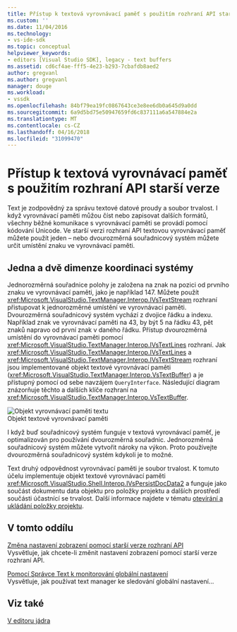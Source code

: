 ```yaml
---
title: Přístup k textová vyrovnávací paměť s použitím rozhraní API starší | Microsoft Docs
ms.custom: ''
ms.date: 11/04/2016
ms.technology:
- vs-ide-sdk
ms.topic: conceptual
helpviewer_keywords:
- editors [Visual Studio SDK], legacy - text buffers
ms.assetid: cd6cf4ae-fff5-4e23-b293-7cbafdb8aed2
author: gregvanl
ms.author: gregvanl
manager: douge
ms.workload:
- vssdk
ms.openlocfilehash: 84bf79ea19fc0867643ce3e8ee6db0a645d9a0dd
ms.sourcegitcommit: 6a9d5bd75e50947659fd6c837111a6a547884e2a
ms.translationtype: MT
ms.contentlocale: cs-CZ
ms.lasthandoff: 04/16/2018
ms.locfileid: "31099470"
---
```

# <a name="accessing-the-text-buffer-by-using-the-legacy-api"></a>Přístup k textová vyrovnávací paměť s použitím rozhraní API starší verze
Text je zodpovědný za správu textové datové proudy a soubor trvalost. I když vyrovnávací paměti můžou číst nebo zapisovat dalších formátů, všechny běžné komunikace s vyrovnávací paměti se provádí pomocí kódování Unicode. Ve starší verzi rozhraní API textovou vyrovnávací paměť můžete použít jeden – nebo dvourozměrná souřadnicový systém můžete určit umístění znaku ve vyrovnávací paměti.  
  
## <a name="one--and-two-dimension-coordinate-systems"></a>Jedna a dvě dimenze koordinaci systémy  
 Jednorozměrná souřadnice polohy je založena na znak na pozici od prvního znaku ve vyrovnávací paměti, jako je například 147. Můžete použít <xref:Microsoft.VisualStudio.TextManager.Interop.IVsTextStream> rozhraní přistupovat k jednorozměrné umístění ve vyrovnávací paměti. Dvourozměrná souřadnicový systém vychází z dvojice řádku a indexu. Například znak ve vyrovnávací paměti na 43, by být 5 na řádku 43, pět znaků napravo od první znak v daného řádku. Přístup dvourozměrná umístění do vyrovnávací paměti pomocí <xref:Microsoft.VisualStudio.TextManager.Interop.IVsTextLines> rozhraní. Jak <xref:Microsoft.VisualStudio.TextManager.Interop.IVsTextLines> a <xref:Microsoft.VisualStudio.TextManager.Interop.IVsTextStream> rozhraní jsou implementované objekt textové vyrovnávací paměti (<xref:Microsoft.VisualStudio.TextManager.Interop.VsTextBuffer>) a je přístupný pomocí od sebe navzájem `QueryInterface`. Následující diagram znázorňuje těchto a dalších klíče rozhraní na <xref:Microsoft.VisualStudio.TextManager.Interop.VsTextBuffer>.  
  
 ![Objekt vyrovnávací paměti textu](../extensibility/media/vstextbuffer.gif "vsTextBuffer")  
Objekt textové vyrovnávací paměti  
  
 I když buď souřadnicový systém funguje v textová vyrovnávací paměť, je optimalizován pro používání dvourozměrná souřadnic. Jednorozměrná souřadnicový systém můžete vytvořit nároky na výkon. Proto používejte dvourozměrná souřadnicový systém kdykoli je to možné.  
  
 Text druhý odpovědnost vyrovnávací paměti je soubor trvalost. K tomuto účelu implementuje objekt textové vyrovnávací paměti <xref:Microsoft.VisualStudio.Shell.Interop.IVsPersistDocData2> a funguje jako součást dokumentu data objektu pro položky projektu a dalších prostředí součásti účastnící se trvalost. Další informace najdete v tématu [otevírání a ukládání položky projektu](../extensibility/internals/opening-and-saving-project-items.md).  
  
## <a name="in-this-section"></a>V tomto oddílu  
 [Změna nastavení zobrazení pomocí starší verze rozhraní API](../extensibility/changing-view-settings-by-using-the-legacy-api.md)  
 Vysvětluje, jak chcete-li změnit nastavení zobrazení pomocí starší verze rozhraní API.  
  
 [Pomocí Správce Text k monitorování globální nastavení](../extensibility/using-the-text-manager-to-monitor-global-settings.md)  
 Vysvětluje, jak používat text manager ke sledování globální nastavení...  
  
## <a name="see-also"></a>Viz také  
 [V editoru jádra](../extensibility/inside-the-core-editor.md)